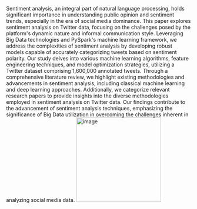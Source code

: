 Sentiment analysis, an integral part of natural language processing, holds significant importance in understanding public opinion and sentiment trends, especially in the era of social media dominance. This paper explores sentiment analysis on Twitter data, focusing on the challenges posed by the platform's dynamic nature and informal communication style. Leveraging Big Data technologies and PySpark's machine learning framework, we address the complexities of sentiment analysis by developing robust models capable of accurately categorizing tweets based on sentiment polarity. Our study delves into various machine learning algorithms, feature engineering techniques, and model optimization strategies, utilizing a Twitter dataset comprising 1,600,000 annotated tweets. Through a comprehensive literature review, we highlight existing methodologies and advancements in sentiment analysis, including classical machine learning and deep learning approaches. Additionally, we categorize relevant research papers to provide insights into the diverse methodologies employed in sentiment analysis on Twitter data. Our findings contribute to the advancement of sentiment analysis techniques, emphasizing the significance of Big Data utilization in overcoming the challenges inherent in analyzing social media data.
<img width="230" alt="image" src="https://github.com/KatiaGab/Big-Data-Source-Code/assets/82544976/0f45bfd4-a64e-4c03-a242-5db9e0a421c2">


